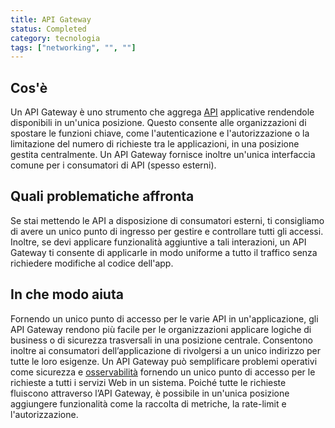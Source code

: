 ```yaml
---
title: API Gateway
status: Completed
category: tecnologia
tags: ["networking", "", ""]
---
```


## Cos'è  
Un API Gateway è uno strumento che aggrega [API](/it/application-programming-interface/) applicative rendendole disponibili in un'unica posizione. Questo consente alle organizzazioni di spostare le funzioni chiave, come l'autenticazione e l'autorizzazione o la limitazione del numero di richieste tra le applicazioni, in una posizione gestita centralmente. Un API Gateway fornisce inoltre un'unica interfaccia comune per i consumatori di API (spesso esterni).


## Quali problematiche affronta  
Se stai mettendo le API a disposizione di consumatori esterni, ti consigliamo di avere un unico punto di ingresso per gestire e controllare tutti gli accessi. Inoltre, se devi applicare funzionalità aggiuntive a tali interazioni, un API Gateway ti consente di applicarle in modo uniforme a tutto il traffico senza richiedere modifiche al codice dell'app.


## In che modo aiuta  
Fornendo un unico punto di accesso per le varie API in un'applicazione, gli API Gateway rendono più facile per le organizzazioni applicare logiche di business o di sicurezza trasversali in una posizione centrale. Consentono inoltre ai consumatori dell’applicazione di rivolgersi a un unico indirizzo per tutte le loro esigenze. Un API Gateway può semplificare problemi operativi come sicurezza e [osservabilità](/it/observability/) fornendo un unico punto di accesso per le richieste a tutti i servizi Web in un sistema. Poiché tutte le richieste fluiscono attraverso l’API Gateway, è possibile in un'unica posizione aggiungere funzionalità come la raccolta di metriche, la rate-limit e l'autorizzazione.
